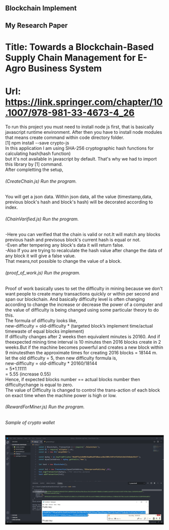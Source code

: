 ## Blockchain Implement<br/>
## My Research Paper
# Title: Towards a Blockchain-Based Supply Chain Management for E-Agro Business System <br/>
# Url: https://link.springer.com/chapter/10.1007/978-981-33-4673-4_26

To run this project you must need to install node js first, that is basically javascript runtime environment. After then you have to install node modules that means create command within code directory folder. <br/>
                                        [1]  npm install --save crypto-js<br/>
                                        In this application I am using SHA-256 cryptographic hash functions for calculating hash(hash function)<br/>
                                        but it's not available in javascript by default. That's why we had to import this library by [1] command.<br/>
After completting the setup,<br/>

###### (CreateChain.js) Run the program.
 You will get a json data. Within json data, all the value (timestamp,data, previous block's hash and block's hash) will be decorated according to index.<br/>
 
###### (ChainVarified.js) Run the program.
-Here you can verified that the chain is valid or not.It will match any blocks previous hash and previsous block's current hash is equal or not.<br/>
-Even after tempering any block's data it will return false.<br/>
-Also If you are trying to recalculate the hash value after change the data of any block it will give a false value.<br/>
That means,not possible to change the value of a block.<br/>

###### (proof_of_work.js) Run the program.
Proof of work basically uses to set the difficulty in mining because we don't want people to create many transactions quickly or  within per second and span our blockchain. And basically difficulty level is often changing according to change the increase or decrease the power of a computer and the value of difficulty is being changed using some particular theory to do this.<br/>
The formula of difficulty looks like,  <br/>
new-difficulty  =  old-difficulty  *  (targeted  block’s  implement  time/actual  timewaste of equal blocks implement)<br/>
If difficulty changes after 2 weeks then equivalent minutes is 20160. And if theexpected mining time interval is 10 minutes then 2016 blocks create in 2 weeks.But if the machine becomes powerful and creates a new block within 9 minutesthen the approximate times for creating 2016 blocks = 18144 m.<br/>
let the old difficulty = 5, then new difficulty formula is, <br/>
new-difficulty = old-difficulty * 20160/18144 <br/>
= 5*1.11111 <br/>
= 5.55 (increase 0.55) <br/> 
Hence,  if  expected  blocks  number  ==  actual  blocks  number  then  difficultychange is equal to zero. <br/>
The value of Difficulty is changed to control the trans-action of each block on exact time when the machine power is high or low. <br/>

###### (RewardForMiner.js) Run the program.


###### Sample of crypto wallet 
<img src="https://github.com/alaminstore/BlockChainImplement/blob/master/public_privateKey.png">

 
